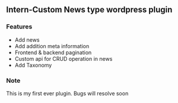 ## Intern-Custom News type wordpress plugin
### Features
* Add news
* Add addition meta information
* Frontend & backend pagination 
* Custom api for CRUD operation in news
* Add Taxonomy 
### Note
This is my first ever plugin. Bugs will resolve soon  
